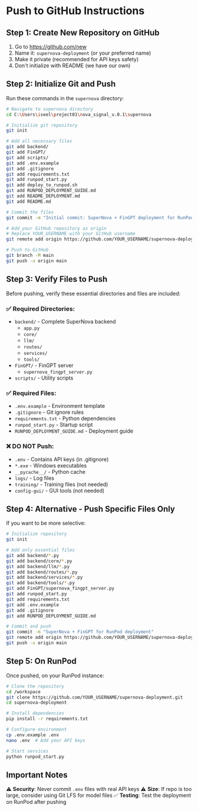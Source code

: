# Push to GitHub Instructions

## Step 1: Create New Repository on GitHub
1. Go to https://github.com/new
2. Name it: `supernova-deployment` (or your preferred name)
3. Make it private (recommended for API keys safety)
4. Don't initialize with README (we have our own)

## Step 2: Initialize Git and Push

Run these commands in the `supernova` directory:

```bash
# Navigate to supernova directory
cd C:\Users\iseel\project01\nova_signal_v.0.1\supernova

# Initialize git repository
git init

# Add all necessary files
git add backend/
git add FinGPT/
git add scripts/
git add .env.example
git add .gitignore
git add requirements.txt
git add runpod_start.py
git add deploy_to_runpod.sh
git add RUNPOD_DEPLOYMENT_GUIDE.md
git add README_DEPLOYMENT.md
git add README.md

# Commit the files
git commit -m "Initial commit: SuperNova + FinGPT deployment for RunPod"

# Add your GitHub repository as origin
# Replace YOUR_USERNAME with your GitHub username
git remote add origin https://github.com/YOUR_USERNAME/supernova-deployment.git

# Push to GitHub
git branch -M main
git push -u origin main
```

## Step 3: Verify Files to Push

Before pushing, verify these essential directories and files are included:

### ✅ Required Directories:
- `backend/` - Complete SuperNova backend
  - `app.py`
  - `core/`
  - `llm/`
  - `routes/`
  - `services/`
  - `tools/`
- `FinGPT/` - FinGPT server
  - `supernova_fingpt_server.py`
- `scripts/` - Utility scripts

### ✅ Required Files:
- `.env.example` - Environment template
- `.gitignore` - Git ignore rules
- `requirements.txt` - Python dependencies
- `runpod_start.py` - Startup script
- `RUNPOD_DEPLOYMENT_GUIDE.md` - Deployment guide

### ❌ DO NOT Push:
- `.env` - Contains API keys (in .gitignore)
- `*.exe` - Windows executables
- `__pycache__/` - Python cache
- `logs/` - Log files
- `training/` - Training files (not needed)
- `config-gui/` - GUI tools (not needed)

## Step 4: Alternative - Push Specific Files Only

If you want to be more selective:

```bash
# Initialize repository
git init

# Add only essential files
git add backend/*.py
git add backend/core/*.py
git add backend/llm/*.py
git add backend/routes/*.py
git add backend/services/*.py
git add backend/tools/*.py
git add FinGPT/supernova_fingpt_server.py
git add runpod_start.py
git add requirements.txt
git add .env.example
git add .gitignore
git add RUNPOD_DEPLOYMENT_GUIDE.md

# Commit and push
git commit -m "SuperNova + FinGPT for RunPod deployment"
git remote add origin https://github.com/YOUR_USERNAME/supernova-deployment.git
git push -u origin main
```

## Step 5: On RunPod

Once pushed, on your RunPod instance:

```bash
# Clone the repository
cd /workspace
git clone https://github.com/YOUR_USERNAME/supernova-deployment.git
cd supernova-deployment

# Install dependencies
pip install -r requirements.txt

# Configure environment
cp .env.example .env
nano .env  # Add your API keys

# Start services
python runpod_start.py
```

## Important Notes

⚠️ **Security**: Never commit `.env` files with real API keys
⚠️ **Size**: If repo is too large, consider using Git LFS for model files
✅ **Testing**: Test the deployment on RunPod after pushing